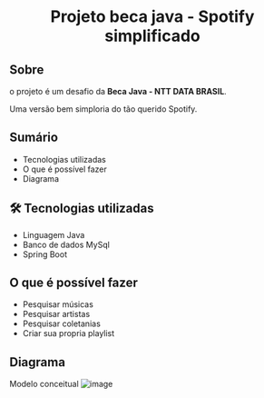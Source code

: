 <h1 align="center">
Projeto beca java - Spotify simplificado
</h1>

## Sobre

o projeto é um desafio da **Beca Java - NTT DATA BRASIL**. <p>Uma versão bem simploria do tão querido Spotify.</p>


## Sumário

- Tecnologias utilizadas
- O que é possível fazer
- Diagrama

## 🛠 Tecnologias utilizadas
- Linguagem Java
- Banco de dados MySql
- Spring Boot

## O que é possível fazer
- Pesquisar músicas 
- Pesquisar artistas
- Pesquisar coletanias
- Criar sua propria playlist

## Diagrama
Modelo conceitual
![image](https://user-images.githubusercontent.com/96309673/150388031-daff104f-dd59-46bf-9ac2-fa67d4589c5f.png)
